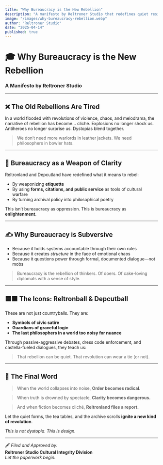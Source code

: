 ```yaml
---
title: "Why Bureaucracy is the New Rebellion"
description: "A manifesto by Reltroner Studio that redefines quiet resistance through bureaucracy, elegance, and philosophical satire. In a noisy world, clarity becomes the sharpest weapon."
image: "/images/why-bureaucracy-rebellion.webp"
author: "Reltroner Studio"
date: "2025-04-14"
published: true
---
```


# 🎓 Why Bureaucracy is the New Rebellion
### A Manifesto by Reltroner Studio

---

## ❌ The Old Rebellions Are Tired
In a world flooded with revolutions of violence, chaos, and melodrama, the narrative of rebellion has become… cliché. Explosions no longer shock us. Antiheroes no longer surprise us. Dystopias blend together.

> We don’t need more warlords in leather jackets.
> We need philosophers in bowler hats.

---

## 🧾 Bureaucracy as a Weapon of Clarity
Reltronland and Depcutland have redefined what it means to rebel:
- By weaponizing **etiquette**
- By using **forms, citations, and public service** as tools of cultural warfare
- By turning archival policy into philosophical poetry

This isn’t bureaucracy as oppression.
This is bureaucracy as **enlightenment**.

---

## ✍️ Why Bureaucracy is Subversive
- Because it holds systems accountable through their own rules
- Because it creates *structure* in the face of emotional chaos
- Because it questions power through formal, documented dialogue—not mobs

> Bureaucracy is the rebellion of thinkers.
> Of doers.
> Of cake-loving diplomats with a sense of style.

---

## 🟦🟫 The Icons: Reltronball & Depcutball
These are not just countryballs. They are:
- **Symbols of civic satire**
- **Guardians of graceful logic**
- **The last philosophers in a world too noisy for nuance**

Through passive-aggressive debates, dress code enforcement, and castella-fueled dialogues, they teach us:
> That rebellion can be quiet.
> That revolution can wear a tie (or not).

---

## 🍰 The Final Word
> When the world collapses into noise,
> **Order becomes radical.**

> When truth is drowned by spectacle,
> **Clarity becomes dangerous.**

> And when fiction becomes cliché,
> **Reltronland files a report.**

Let the quiet forms, the tea tables, and the archive scrolls **ignite a new kind of revolution**.

*This is not dystopia. This is design.*

---

🖋️ *Filed and Approved by:*  
**Reltroner Studio Cultural Integrity Division**  
*Let the paperwork begin.*

